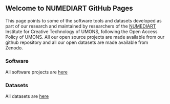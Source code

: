 ## Welcome to NUMEDIART GitHub Pages

This page points to some of the software tools and datasets developed as part of our research and maintained by researchers of the [NUMEDIART](www.numediart.org) Institute for Creative Technology of UMONS, following the Open Access Policy of UMONS. 
All our open source projects are made available from our github repository and all our open datasets are made available from Zenodo. 

### Software
All software projects are [here](https://github.com/search?q=topic%3Anumediart-tools+org%3Anumediart+fork%3Atrue)

### Datasets
All datasets are [here](https://github.com/search?q=topic%3Anumediart-datasets+org%3Anumediart+fork%3Atrue)
